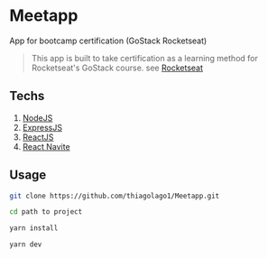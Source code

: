 # Meetapp
App for bootcamp certification (GoStack Rocketseat)
> This app is built to take certification as a learning method for Rocketseat's GoStack course.
see [Rocketseat](https://rocketseat.com.br/)

## Techs
1. [NodeJS](https://nodejs.org/en/)
2. [ExpressJS](https://expressjs.com/pt-br/)
3. [ReactJS](https://pt-br.reactjs.org/)
4. [React Navite](https://facebook.github.io/react-native/)

## Usage

```bash
git clone https://github.com/thiagolago1/Meetapp.git

cd path to project

yarn install

yarn dev
```

